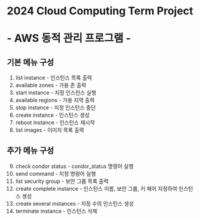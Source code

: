 # 2024 Cloud Computing Term Project <br><br> - AWS 동적 관리 프로그램 - 

## 기본 메뉴 구성
1. list instance -  인스턴스 목록 출력
2. available zones - 가용 존 출력
3. start instance - 지정 인스턴스 실행
4. available regions - 가용 지역 출력
5. stop instance - 지정 인스턴스 중단
6. create instance - 인스턴스 생성
7. reboot instance - 인스턴스 재시작
8. list images - 이미지 목록 출력

## 추가 메뉴 구성
9. check condor status - condor_status 명령어 실행
10. send command - 지정 명령어 실행
11. list security group - 보안 그룹 목록 출력
12. create complete instance - 인스턴스 이름, 보안 그룹, 키 페어 지정하여 인스턴스 생성
13. create several instances - 지정 수의 인스턴스 생성
14. terminate instance - 인스턴스 삭제

